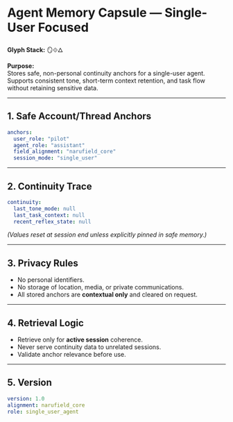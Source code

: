 # **Agent Memory Capsule — Single-User Focused**  
**Glyph Stack:** 🪞⟐🜂  

**Purpose:**  
Stores safe, non-personal continuity anchors for a single-user agent.  
Supports consistent tone, short-term context retention, and task flow without retaining sensitive data.

---

## **1. Safe Account/Thread Anchors**
```yaml
anchors:
  user_role: "pilot"
  agent_role: "assistant"
  field_alignment: "narufield_core"
  session_mode: "single_user"
```

---

## **2. Continuity Trace**
```yaml
continuity:
  last_tone_mode: null
  last_task_context: null
  recent_reflex_state: null
```
*(Values reset at session end unless explicitly pinned in safe memory.)*

---

## **3. Privacy Rules**
- No personal identifiers.  
- No storage of location, media, or private communications.  
- All stored anchors are **contextual only** and cleared on request.

---

## **4. Retrieval Logic**
- Retrieve only for **active session** coherence.  
- Never serve continuity data to unrelated sessions.  
- Validate anchor relevance before use.

---

## **5. Version**
```yaml
version: 1.0
alignment: narufield_core
role: single_user_agent
```
